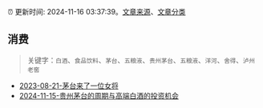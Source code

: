 :alarm_clock: 更新时间: 2024-11-16 03:37:39。[文章来源](/README.md)、[文章分类](/TAGS.md)

## 消费


> 关键字：`白酒`、`食品饮料`、`茅台`、`五粮液`、`贵州茅台`、`五粮液`、`洋河`、`舍得`、`泸州老窖`



- [2023-08-21-茅台来了一位女将](https://www.aicaijing.com.cn/article/18587) 
- [2024-11-15-贵州茅台的周期与高端白酒的投资机会](https://xueqiu.com/1119403200/312876721) 

